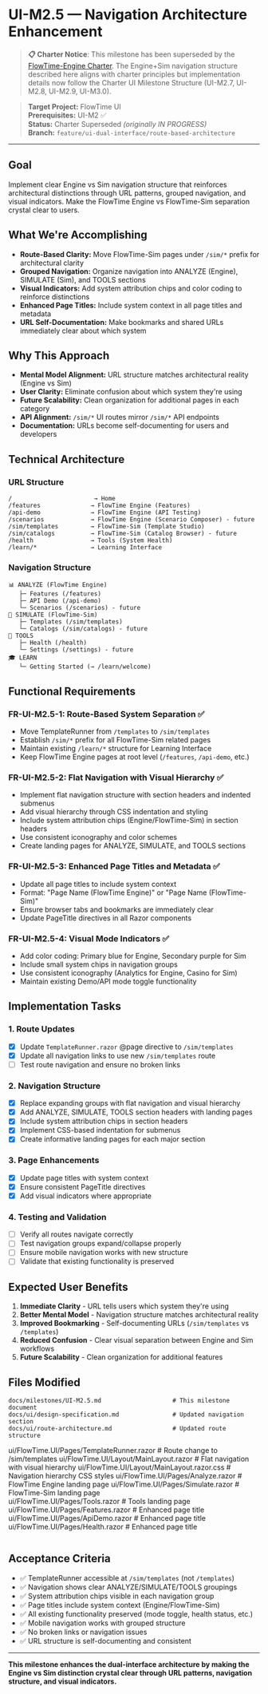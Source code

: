 # UI-M2.5 — Navigation Architecture Enhancement

> **📋 Charter Notice**: This milestone has been superseded by the [FlowTime-Engine Charter](../flowtime-engine-charter.md). The Engine+Sim navigation structure described here aligns with charter principles but implementation details now follow the Charter UI Milestone Structure (UI-M2.7, UI-M2.8, UI-M2.9, UI-M3.0).

> **Target Project:** FlowTime UI  
> **Prerequisites:** UI-M2 ✅  
> **Status:** Charter Superseded *(originally IN PROGRESS)*  
> **Branch:** `feature/ui-dual-interface/route-based-architecture`

---

## Goal

Implement clear Engine vs Sim navigation structure that reinforces architectural distinctions through URL patterns, grouped navigation, and visual indicators. Make the FlowTime Engine vs FlowTime-Sim separation crystal clear to users.

## What We're Accomplishing

- **Route-Based Clarity:** Move FlowTime-Sim pages under `/sim/*` prefix for architectural clarity
- **Grouped Navigation:** Organize navigation into ANALYZE (Engine), SIMULATE (Sim), and TOOLS sections
- **Visual Indicators:** Add system attribution chips and color coding to reinforce distinctions
- **Enhanced Page Titles:** Include system context in all page titles and metadata
- **URL Self-Documentation:** Make bookmarks and shared URLs immediately clear about which system

## Why This Approach

- **Mental Model Alignment:** URL structure matches architectural reality (Engine vs Sim)
- **User Clarity:** Eliminate confusion about which system they're using
- **Future Scalability:** Clean organization for additional pages in each category
- **API Alignment:** `/sim/*` UI routes mirror `/sim/*` API endpoints
- **Documentation:** URLs become self-documenting for users and developers

## Technical Architecture

### URL Structure
```
/                       → Home
/features              → FlowTime Engine (Features)
/api-demo              → FlowTime Engine (API Testing)
/scenarios             → FlowTime Engine (Scenario Composer) - future
/sim/templates         → FlowTime-Sim (Template Studio)
/sim/catalogs          → FlowTime-Sim (Catalog Browser) - future
/health                → Tools (System Health)
/learn/*               → Learning Interface
```

### Navigation Structure
```
📊 ANALYZE (FlowTime Engine)
   ├─ Features (/features)
   ├─ API Demo (/api-demo) 
   └─ Scenarios (/scenarios) - future
🎲 SIMULATE (FlowTime-Sim)
   ├─ Templates (/sim/templates)
   └─ Catalogs (/sim/catalogs) - future
🔧 TOOLS
   ├─ Health (/health)
   └─ Settings (/settings) - future
🎓 LEARN
   └─ Getting Started (→ /learn/welcome)
```

## Functional Requirements

### FR-UI-M2.5-1: Route-Based System Separation ✅
- Move TemplateRunner from `/templates` to `/sim/templates`
- Establish `/sim/*` prefix for all FlowTime-Sim related pages
- Maintain existing `/learn/*` structure for Learning Interface
- Keep FlowTime Engine pages at root level (`/features`, `/api-demo`, etc.)

### FR-UI-M2.5-2: Flat Navigation with Visual Hierarchy ✅
- Implement flat navigation structure with section headers and indented submenus
- Add visual hierarchy through CSS indentation and styling
- Include system attribution chips (Engine/FlowTime-Sim) in section headers
- Use consistent iconography and color schemes
- Create landing pages for ANALYZE, SIMULATE, and TOOLS sections

### FR-UI-M2.5-3: Enhanced Page Titles and Metadata ✅
- Update all page titles to include system context
- Format: "Page Name (FlowTime Engine)" or "Page Name (FlowTime-Sim)"
- Ensure browser tabs and bookmarks are immediately clear
- Update PageTitle directives in all Razor components

### FR-UI-M2.5-4: Visual Mode Indicators ✅
- Add color coding: Primary blue for Engine, Secondary purple for Sim
- Include small system chips in navigation groups
- Use consistent iconography (Analytics for Engine, Casino for Sim)
- Maintain existing Demo/API mode toggle functionality

## Implementation Tasks

### 1. Route Updates
- [x] Update `TemplateRunner.razor` @page directive to `/sim/templates`
- [x] Update all navigation links to use new `/sim/templates` route
- [ ] Test route navigation and ensure no broken links

### 2. Navigation Structure
- [x] Replace expanding groups with flat navigation and visual hierarchy
- [x] Add ANALYZE, SIMULATE, TOOLS section headers with landing pages
- [x] Include system attribution chips in section headers
- [x] Implement CSS-based indentation for submenus
- [x] Create informative landing pages for each major section

### 3. Page Enhancements
- [x] Update page titles with system context
- [x] Ensure consistent PageTitle directives
- [x] Add visual indicators where appropriate

### 4. Testing and Validation
- [ ] Verify all routes navigate correctly
- [ ] Test navigation groups expand/collapse properly
- [ ] Ensure mobile navigation works with new structure
- [ ] Validate that existing functionality is preserved

## Expected User Benefits

1. **Immediate Clarity** - URL tells users which system they're using
2. **Better Mental Model** - Navigation structure matches architectural reality
3. **Improved Bookmarking** - Self-documenting URLs (`/sim/templates` vs `/templates`)
4. **Reduced Confusion** - Clear visual separation between Engine and Sim workflows
5. **Future Scalability** - Clean organization for additional features

## Files Modified

```
docs/milestones/UI-M2.5.md                    # This milestone document
docs/ui/design-specification.md               # Updated navigation section
docs/ui/route-architecture.md                 # Updated route structure
```
ui/FlowTime.UI/Pages/TemplateRunner.razor     # Route change to /sim/templates
ui/FlowTime.UI/Layout/MainLayout.razor        # Flat navigation with visual hierarchy
ui/FlowTime.UI/Layout/MainLayout.razor.css    # Navigation hierarchy CSS styles
ui/FlowTime.UI/Pages/Analyze.razor           # FlowTime Engine landing page
ui/FlowTime.UI/Pages/Simulate.razor          # FlowTime-Sim landing page  
ui/FlowTime.UI/Pages/Tools.razor             # Tools landing page
ui/FlowTime.UI/Pages/Features.razor           # Enhanced page title
ui/FlowTime.UI/Pages/ApiDemo.razor           # Enhanced page title
ui/FlowTime.UI/Pages/Health.razor            # Enhanced page title
```
```

## Acceptance Criteria

- ✅ TemplateRunner accessible at `/sim/templates` (not `/templates`)
- ✅ Navigation shows clear ANALYZE/SIMULATE/TOOLS groupings
- ✅ System attribution chips visible in each navigation group
- ✅ Page titles include system context (Engine/FlowTime-Sim)
- ✅ All existing functionality preserved (mode toggle, health status, etc.)
- ✅ Mobile navigation works with grouped structure
- ✅ No broken links or navigation issues
- ✅ URL structure is self-documenting and consistent

---

**This milestone enhances the dual-interface architecture by making the Engine vs Sim distinction crystal clear through URL patterns, navigation structure, and visual indicators.**